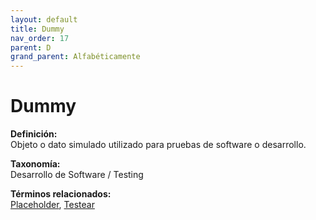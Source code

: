 ```yaml
---
layout: default
title: Dummy
nav_order: 17
parent: D
grand_parent: Alfabéticamente
---
```


# Dummy

**Definición:**  
Objeto o dato simulado utilizado para pruebas de software o desarrollo.

**Taxonomía:**  
Desarrollo de Software / Testing

**Términos relacionados:**  
[Placeholder](https://maleniski.github.io/diccionario-angl-tec-mx/docs/alfabeticamente/P/placeholder.html), [Testear](https://maleniski.github.io/diccionario-angl-tec-mx/docs/alfabeticamente/T/testear.html)
